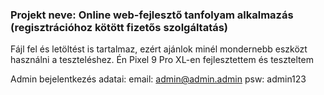 ### Projekt neve: Online web-fejlesztő tanfolyam alkalmazás (regisztrációhoz kötött fizetős szolgáltatás)

Fájl fel és letöltést is tartalmaz, ezért ajánlok minél mondernebb eszközt használni a teszteléshez.
Én Pixel 9 Pro XL-en fejlesztettem és teszteltem

Admin bejelentkezés adatai:
email: admin@admin.admin
psw: admin123
